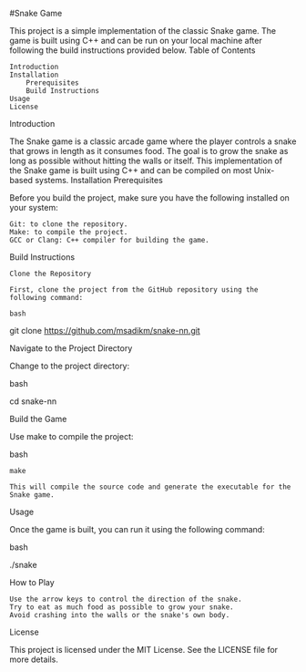 #Snake Game

This project is a simple implementation of the classic Snake game. The game is built using C++ and can be run on your local machine after following the build instructions provided below.
Table of Contents

    Introduction
    Installation
        Prerequisites
        Build Instructions
    Usage
    License

Introduction

The Snake game is a classic arcade game where the player controls a snake that grows in length as it consumes food. The goal is to grow the snake as long as possible without hitting the walls or itself. This implementation of the Snake game is built using C++ and can be compiled on most Unix-based systems.
Installation
Prerequisites

Before you build the project, make sure you have the following installed on your system:

    Git: to clone the repository.
    Make: to compile the project.
    GCC or Clang: C++ compiler for building the game.

Build Instructions

    Clone the Repository

    First, clone the project from the GitHub repository using the following command:

    bash

git clone https://github.com/msadikm/snake-nn.git

Navigate to the Project Directory

Change to the project directory:

bash

cd snake-nn

Build the Game

Use make to compile the project:

bash

    make

    This will compile the source code and generate the executable for the Snake game.

Usage

Once the game is built, you can run it using the following command:

bash

./snake

How to Play

    Use the arrow keys to control the direction of the snake.
    Try to eat as much food as possible to grow your snake.
    Avoid crashing into the walls or the snake's own body.

License

This project is licensed under the MIT License. See the LICENSE file for more details.
